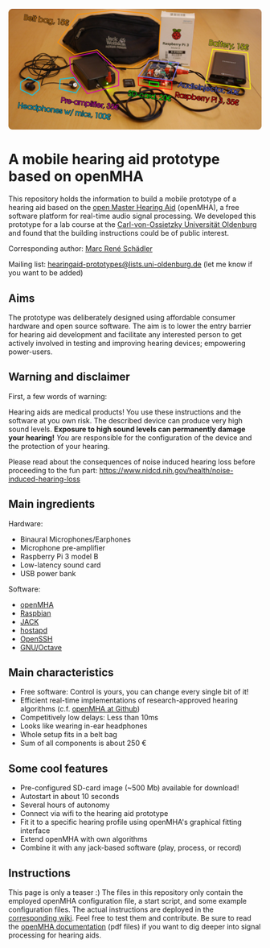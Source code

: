 ![Image](images/hardware.jpg)


# A mobile hearing aid prototype based on openMHA
This repository holds the information to build a mobile prototype of a hearing aid based on the [open Master Hearing Aid](http://www.openmha.org) (openMHA), a free software platform for real-time audio signal processing.
We developed this prototype for a lab course at the [Carl-von-Ossietzky Universität Oldenburg](https://uni-ol.de) and found that the building instructions could be of public interest.

Corresponding author: [Marc René Schädler](mailto:marc.r.schaedler@uni-oldenburg.de)

Mailing list: hearingaid-prototypes@lists.uni-oldenburg.de (let me know if you want to be added)


## Aims
The prototype was deliberately designed using affordable consumer hardware and open source software. The aim is to lower the entry barrier for hearing aid development and facilitate any interested person to get actively involved in testing and improving hearing devices; empowering power-users.


## Warning and disclaimer
First, a few words of warning:

Hearing aids are medical products!
You use these instructions and the software at you own risk.
The described device can produce very high sound levels.
**Exposure to high sound levels can permanently damage your hearing!**
*You* are responsible for the configuration of the device and the protection of your hearing.

Please read about the consequences of noise induced hearing loss before proceeding to the fun part: https://www.nidcd.nih.gov/health/noise-induced-hearing-loss


## Main ingredients

Hardware:
* Binaural Microphones/Earphones
* Microphone pre-amplifier
* Raspberry Pi 3 model B
* Low-latency sound card
* USB power bank

Software:
* [openMHA](http://www.openmha.org)
* [Raspbian](http://www.raspbian.org/)
* [JACK](http://www.jackaudio.org/)
* [hostapd](http://w1.fi/hostapd/)
* [OpenSSH](https://www.openssh.com/)
* [GNU/Octave](http://www.octave.org/)


## Main characteristics
* Free software: Control is yours, you can change every single bit of it!
* Efficient real-time implementations of research-approved hearing algorithms (c.f. [openMHA at Github](https://github.com/HoerTech-gGmbH/openMHA))
* Competitively low delays: Less than 10ms
* Looks like wearing in-ear headphones
* Whole setup fits in a belt bag
* Sum of all components is about 250 €


## Some cool features
* Pre-configured SD-card image (~500 Mb) available for download!
* Autostart in about 10 seconds
* Several hours of autonomy
* Connect via wifi to the hearing aid prototype
* Fit it to a specific hearing profile using openMHA's graphical fitting interface
* Extend openMHA with own algorithms
* Combine it with any jack-based software (play, process, or record)


## Instructions
This page is only a teaser :)
The files in this repository only contain the employed openMHA configuration file, a start script, and some example configuration files.
The actual instructions are deployed in the [corresponding wiki](https://github.com/m-r-s/hearingaid-prototype/wiki).
Feel free to test them and contribute.
Be sure to read the [openMHA documentation](https://github.com/HoerTech-gGmbH/openMHA) (pdf files) if you want to dig deeper into signal processing for hearing aids.

